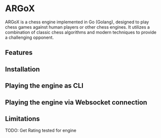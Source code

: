 # ARGoX

ARGoX is a chess engine implemented in Go (Golang), designed to play chess games against human players or other chess engines. It utilizes a combination of classic chess algorithms and modern techniques to provide a challenging opponent.

## Features

## Installation

## Playing the engine as CLI

## Playing the engine via Websocket connection

## Limitations

TODO: Get Rating tested for engine
